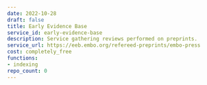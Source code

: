 ```yaml
---
date: 2022-10-28
draft: false
title: Early Evidence Base
service_id: early-evidence-base
description: Service gathering reviews performed on preprints.
service_url: https://eeb.embo.org/refereed-preprints/embo-press
cost: completely_free
functions:
- indexing
repo_count: 0
---
```



